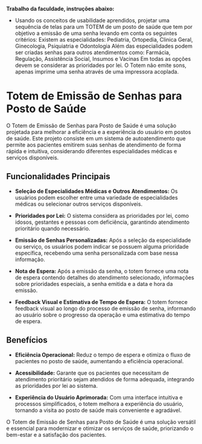  **Trabalho da faculdade, instruções abaixo:**
 -   Usando os conceitos de usabilidade aprendidos, projetar uma sequência de telas para um TOTEM de um posto de saúde que tem por objetivo a emissão de uma senha levando em conta os seguintes critérios:
    Existem as especialidades: Pediatria, Ortopedia, Clinica Geral, Ginecologia, Psiquiatria e Odontologia
    Além das especialidades podem ser criadas senhas para outros atendimentos como: Farmácia, Regulação, Assistência Social, Insumos e Vacinas
    Em todas as opções devem se considerar as prioridades por lei.
    O Totem não emite sons, apenas imprime uma senha através de uma impressora acoplada.

# Totem de Emissão de Senhas para Posto de Saúde

O Totem de Emissão de Senhas para Posto de Saúde é uma solução projetada para melhorar a eficiência e a experiência do usuário em postos de saúde. Este projeto consiste em um sistema de autoatendimento que permite aos pacientes emitirem suas senhas de atendimento de forma rápida e intuitiva, considerando diferentes especialidades médicas e serviços disponíveis.

## Funcionalidades Principais

- **Seleção de Especialidades Médicas e Outros Atendimentos:** Os usuários podem escolher entre uma variedade de especialidades médicas ou selecionar outros serviços disponíveis.
  
- **Prioridades por Lei:** O sistema considera as prioridades por lei, como idosos, gestantes e pessoas com deficiência, garantindo atendimento prioritário quando necessário.

- **Emissão de Senhas Personalizadas:** Após a seleção da especialidade ou serviço, os usuários podem indicar se possuem alguma prioridade específica, recebendo uma senha personalizada com base nessa informação.

- **Nota de Espera:** Após a emissão da senha, o totem fornece uma nota de espera contendo detalhes do atendimento selecionado, informações sobre prioridades especiais, a senha emitida e a data e hora da emissão.

- **Feedback Visual e Estimativa de Tempo de Espera:** O totem fornece feedback visual ao longo do processo de emissão de senha, informando ao usuário sobre o progresso da operação e uma estimativa do tempo de espera.

## Benefícios

- **Eficiência Operacional:** Reduz o tempo de espera e otimiza o fluxo de pacientes no posto de saúde, aumentando a eficiência operacional.

- **Acessibilidade:** Garante que os pacientes que necessitam de atendimento prioritário sejam atendidos de forma adequada, integrando as prioridades por lei ao sistema.

- **Experiência do Usuário Aprimorada:** Com uma interface intuitiva e processos simplificados, o totem melhora a experiência do usuário, tornando a visita ao posto de saúde mais conveniente e agradável.

O Totem de Emissão de Senhas para Posto de Saúde é uma solução versátil e essencial para modernizar e otimizar os serviços de saúde, priorizando o bem-estar e a satisfação dos pacientes.
